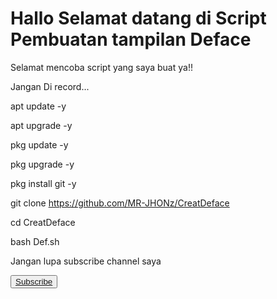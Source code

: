 <h1>Hallo Selamat datang di Script Pembuatan tampilan Deface</h1>

<h>Selamat mencoba script yang saya buat ya!!</h>

<p>Jangan Di record...</p>

apt update -y

apt upgrade -y

pkg update -y

pkg upgrade -y 

pkg install git -y

git clone https://github.com/MR-JHONz/CreatDeface

cd CreatDeface

bash Def.sh

Jangan lupa subscribe channel saya

<button><a href="https://youtube.com/@sanzacil_026">Subscribe</a></button>
